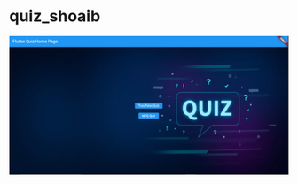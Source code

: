 # quiz_shoaib

<img src="https://github.com/ShoaibMukhtar/mad-035/blob/main/quiz_shoaib/Screenshots/Quiz%20s1.PNG">
